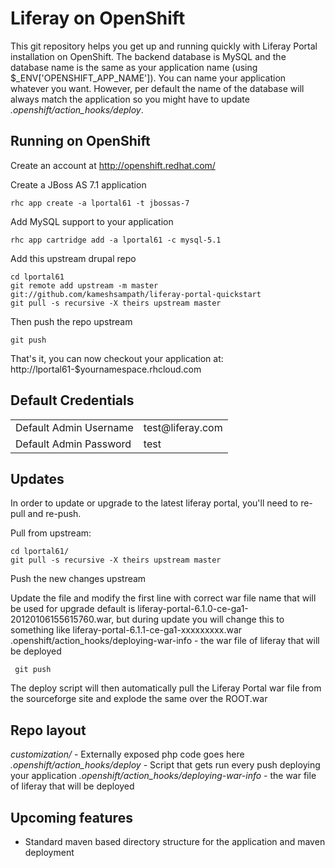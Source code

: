 Liferay on OpenShift
===================

This git repository helps you get up and running quickly with Liferay Portal installation
on OpenShift.  The backend database is MySQL and the database name is the
same as your application name (using $_ENV['OPENSHIFT_APP_NAME']).  You can name
your application whatever you want.  However, per default the name of the database
will always match the application so you might have to update *.openshift/action_hooks/deploy*.


Running on OpenShift
--------------------

Create an account at http://openshift.redhat.com/

Create a JBoss AS 7.1 application

    rhc app create -a lportal61 -t jbossas-7

Add MySQL support to your application

    rhc app cartridge add -a lportal61 -c mysql-5.1

Add this upstream drupal repo

    cd lportal61
    git remote add upstream -m master git://github.com/kameshsampath/liferay-portal-quickstart
    git pull -s recursive -X theirs upstream master

Then push the repo upstream

    git push

That's it, you can now checkout your application at:
    http://lportal61-$yournamespace.rhcloud.com

Default Credentials
-------------------
<table>
<tr><td>Default Admin Username</td><td>test@liferay.com</td></tr>
<tr><td>Default Admin Password</td><td>test</td></tr>
</table>

Updates
-------

In order to update or upgrade to the latest liferay portal, you'll need to re-pull
and re-push.

Pull from upstream:

    cd lportal61/
    git pull -s recursive -X theirs upstream master

Push the new changes upstream

Update the file and modify the first line with correct war file name that will be used for upgrade default is liferay-portal-6.1.0-ce-ga1-20120106155615760.war, but during update you will change
this to something like liferay-portal-6.1.1-ce-ga1-xxxxxxxxx.war
    .openshift/action_hooks/deploying-war-info - the war file of liferay that will be deployed

     git push

The deploy script will then automatically pull the Liferay Portal war file from the sourceforge site
and explode the same over the ROOT.war


Repo layout
-----------

*customization/* - Externally exposed php code goes here
*.openshift/action_hooks/deploy* - Script that gets run every push deploying your application
*.openshift/action_hooks/deploying-war-info* - the war file of liferay that will be deployed


Upcoming features
----------------

* Standard maven based directory structure for the application and maven deployment